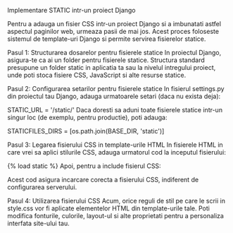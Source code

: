 Implementare STATIC intr-un proiect Django

Pentru a adauga un fisier CSS intr-un proiect Django si a imbunatati astfel aspectul paginilor web, urmeaza pasii de mai jos. Acest proces foloseste sistemul de template-uri Django si permite servirea fisierelor statice.

Pasul 1: Structurarea dosarelor pentru fisierele statice
In proiectul Django, asigura-te ca ai un folder pentru fisierele statice. Structura standard presupune un folder static in aplicatia ta sau la nivelul intregului proiect, unde poti stoca fisiere CSS, JavaScript si alte resurse statice.

Pasul 2: Configurarea setarilor pentru fisierele statice
In fisierul settings.py din proiectul tau Django, adauga urmatoarele setari (daca nu exista deja):

STATIC_URL = '/static/'
Daca doresti sa aduni toate fisierele statice intr-un singur loc (de exemplu, pentru productie), poti adauga:

STATICFILES_DIRS = [os.path.join(BASE_DIR, 'static')]

Pasul 3: Legarea fisierului CSS in template-urile HTML
In fisierele HTML in care vrei sa aplici stilurile CSS, adauga urmatorul cod la inceputul fisierului:

{% load static %}
Apoi, pentru a include fisierul CSS:

<link rel="stylesheet" type="text/css" href="{% static 'my_app/css/style.css' %}">
Acest cod asigura incarcare corecta a fisierului CSS, indiferent de configurarea serverului.

Pasul 4: Utilizarea fisierului CSS
Acum, orice reguli de stil pe care le scrii in style.css vor fi aplicate elementelor HTML din template-urile tale. Poti modifica fonturile, culorile, layout-ul si alte proprietati pentru a personaliza interfata site-ului tau.



